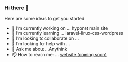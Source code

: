 ### Hi there 👋

Here are some ideas to get you started:

- 🔭 I’m currently working on ... hyponet main site
- 🌱 I’m currently learning ... laravel-linux-css-wordpress
- 👯 I’m looking to collaborate on ...
- 🤔 I’m looking for help with ...
- 💬 Ask me about ...Anythink
- 📫 How to reach me: ... [website (coming soon)](http://mehdi0121.ir)
<!--
- 😄 Pronouns: ...
- ⚡ Fun fact: ...
-->
